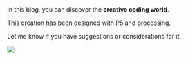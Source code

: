 <p>&nbsp;</p>
<p>In this blog, you can discover the <strong>creative coding world</strong>.</p>
<p>This creation has been designed with P5 and processing.</p>
<p>Let me know if you have suggestions or considerations for it.</p>

<img src="dunkerque_2_16">


